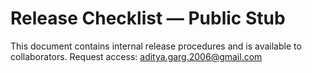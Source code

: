 # Release Checklist — Public Stub

This document contains internal release procedures and is available to collaborators. Request
access: <aditya.garg.2006@gmail.com>
